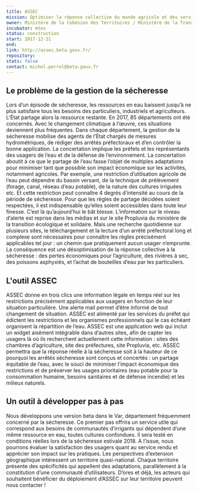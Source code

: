 ```yaml
---
title: ASSEC
mission: Optimiser la réponse collective du monde agricole et des services de l'État au problème de pénurie d'eau en période de sécheresse
owner: Ministère de la Cohésion des Territoires / Ministère de la Transition écologique et solidaire
incubator: mtes
status: construction
start: 2017-12-31
end:
link: http://assec.beta.gouv.fr/
repository:
stats: false
contact: michel.perrel@beta.gouv.fr
---
```


## Le problème de la gestion de la sécheresse

Lors d’un épisode de sécheresse, les ressources en eau baissent jusqu’à ne plus satisfaire tous les besoins des particuliers, industriels et agriculteurs. L’État partage alors la ressource restante. En 2017, 85 départements ont été concernés. Avec le changement climatique à l’œuvre, ces situations deviennent plus fréquentes.
Dans chaque département, la gestion de la sécheresse mobilise des agents de l’État chargés de mesures hydrométriques, de rédiger des arrêtés préfectoraux et d’en contrôler la bonne application. La concertation implique les préfets et les représentants des usagers de l’eau et de la défense de l’environnement.
La concertation aboutit à ce que le partage de l’eau fasse l’objet de multiples adaptations pour minimiser tant que possible son impact économique sur les activités, notamment agricoles. Par exemple, une restriction d’utilisation agricole de l’eau peut dépendre du bassin versant, de la technique de prélèvement (forage, canal, réseau d’eau potable), de la nature des cultures irriguées etc. Et cette restriction peut connaître 4 degrés d’intensité au cours de la période de sécheresse.
Pour que les règles de partage décidées soient respectées, il est indispensable qu’elles soient accessibles dans toute leur finesse. C’est là qu’aujourd’hui le bât blesse. L’information sur le niveau d’alerte est reprise dans les médias et sur le site Propluvia du ministère de la transition écologique et solidaire. Mais une recherche quotidienne sur plusieurs sites, le téléchargement et la lecture d’un arrêté préfectoral long et complexe sont nécessaires pour connaître les règles précisément applicables tel jour : un chemin que pratiquement aucun usager n’emprunte.
La conséquence est une désoptimisation de la réponse collective à la sécheresse : des pertes économiques pour l’agriculture, des rivières à sec, des poissons asphyxiés, et l’achat de bouteilles d’eau par les particuliers.

## L'outil ASSEC

ASSEC donne en trois clics une information légale en temps réel sur les restrictions précisément applicables aux usagers en fonction de leur situation particulière. Une alerte mail permet d’être informé de tout changement de situation. ASSEC est alimenté par les services du préfet qui édictent les restrictions et les organismes professionnels qui le cas échéant organisent la répartition de l’eau.
ASSEC est une application web qui inclut un widget aisément intégrable dans d’autres sites, afin de capter les usagers là où ils recherchent actuellement cette information : sites des chambres d’agriculture, site des préfectures, site Propluvia, etc.
ASSEC permettra que la réponse réelle à la sécheresse soit à la hauteur de ce pourquoi les arrêtés sécheresse sont conçus et concertés : un partage équitable de l’eau, avec le souci de minimiser l’impact économique des restrictions et de préserver les usages prioritaires (eau potable pour la consommation humaine, besoins sanitaires et de défense incendie) et les milieux naturels.

## Un outil à développer pas à pas

Nous développons une version beta dans le Var, département fréquemment concerné par la sécheresse. Ce premier pas offrira un service utile qui correspond aux besoins de communautés d’irrigants qui dépendent d’une même ressource en eau, toutes cultures confondues.
Il sera testé en conditions réelles lors de la sécheresse estivale 2018. A l’issue, nous pourrons évaluer la satisfaction des usagers quant au service rendu et apprécier son impact sur les pratiques.
Les perspectives d’extension géographique intéressent un territoire quasi-national. Chaque territoire présente des spécificités qui appellent des adaptations, parallèlement à la constitution d’une communauté d’utilisateurs. D’ores et déjà, les acteurs qui souhaitent bénéficier du déploiement d’ASSEC sur leur territoire peuvent nous contacter !
